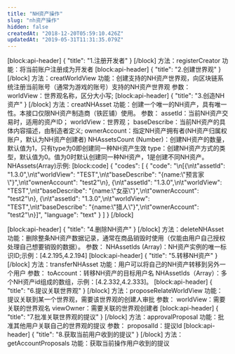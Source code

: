 ```yaml
---
title: "NH资产操作"
slug: "nh资产操作"
hidden: false
createdAt: "2018-12-20T05:59:10.426Z"
updatedAt: "2019-05-31T11:31:35.079Z"
---
```

[block:api-header]
{
  "title": "1.注册开发者"
}
[/block]
方法：registerCreator
功能：将当前账户注册成为开发者
[block:api-header]
{
  "title": "2.创建世界观"
}
[/block]
方法：creatWorldView
功能：创建支持的NH资产世界观，向区块链系统注册当前账号（通常为游戏的账号）支持的NH资产世界观
参数：
worldView：世界观名称，区分大小写;
[block:api-header]
{
  "title": "3.创造NH资产"
}
[/block]
方法：creatNHAsset
功能：创建一个唯一的NH资产，具有唯一性。本接口仅限NH资产制造商（铁匠铺）使用。
参数：
assetId：当前NH资产交易时，适用的资产ID；
worldView：世界观；
baseDescribe：当前NH资产的具体内容描述，由制造者定义;
ownerAccount：指定NH资产拥有者(NH资产归属权账户，默认为NH资产创建者)
NHAssetsCount (Number)：创建NH资产的数量，默认值为1，只有type为0即创建同一种NH资产生效
type：创建NH资产方式的类型，默认值为0。值为0时默认创建同一种NH资产，1是创建不同NH资产。
NHAssets(Array)示例: 
[block:code]
{
  "codes": [
    {
      "code": "\n[{\n\t\"assetId\": \"1.3.0\",\n\t\"worldView\": \"TEST\",\n\t\"baseDescribe\": \"{name:\\\"预言家\\\"}\",\n\t\"ownerAccount\": \"test2\"\n}, {\n\t\"assetId\": \"1.3.0\",\n\t\"worldView\": \"TEST\",\n\t\"baseDescribe\": \"{name:\\\"女巫\\\"}\",\n\t\"ownerAccount\": \"test2\"\n}, {\n\t\"assetId\": \"1.3.0\",\n\t\"worldView\": \"TEST\",\n\t\"baseDescribe\": \"{name:\\\"猎人\\\"}\",\n\t\"ownerAccount\": \"test2\"\n}]",
      "language": "text"
    }
  ]
}
[/block]

[block:api-header]
{
  "title": "4.删除NH资产"
}
[/block]
方法：deleteNHAsset
功能：删除整条NH资产数据记录，通常在商品销毁时使用（仅能由用户自己授权处理自己想要销毁的数据）。
参数：
NHAssetIds (Array)：NH资产实例的唯一标识ID;示例：[4.2.195,4.2.194]
[block:api-header]
{
  "title": "5.转移NH资产"
}
[/block]
方法：transferNHAsset
功能：用户可以将自己的NH资产转移到另外一个用户
参数：
toAccount：转移NH资产的目标用户名
NHAssetIds（Array）：多个NH资产id组成的数组，示例：[4.2.332,4.2.333]。
[block:api-header]
{
  "title": "6.提议关联世界观"
}
[/block]
方法：proposeRelateWorldView
功能：提议关联到某一个世界观，需要该世界观的创建人审批
参数：
worldView：需要关联的世界观名
viewOwner：需要关联的世界观创建者
[block:api-header]
{
  "title": "7.批准关联世界观的提议"
}
[/block]
方法：approvalProposal
功能：批准其他用户关联自己的世界观的提议
参数：
proposalId：提议Id
[block:api-header]
{
  "title": "8.获取当前用户收到的提议"
}
[/block]
方法：getAccountProposals
功能：获取当前操作用户收到的提议